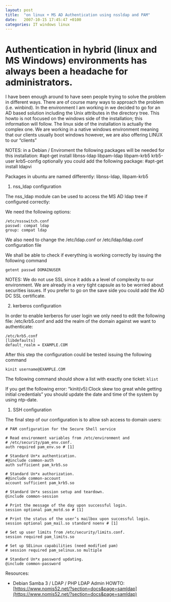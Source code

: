 ```yaml
---
layout: post
title:  "on linux + MS AD Authentication using nssldap and PAM"
date:   2007-10-15 17:45:47 +0100
categories: IT windows linux
---
```


# Authentication in hybrid (linux and MS Windows) environments has always been a headache for administrators.

I have been enough around to have seen people trying to solve the problem in different ways. There are of course many ways to approach the problem (i.e. winbind). In the environment I am working in we decided to go for an AD based solution including the Unix attributes in the directory tree. This howto is not focused on the windows side of the installation; this information will follow. The linux side of the installation is actually the complex one. We are working in a native windows environment meaning that our clients usually boot windows however, we are also offering LINUX to our “clients”

NOTES: in a Debian / Enviroment the following packages will be needed for this installation:
#apt-get install libnss-ldap libpam-ldap libpam-krb5 krb5-user krb5-config
optionally you could add the following package:
#apt-get install ldapvi

Packages in ubuntu are named differently: libnss-ldap, libpam-krb5

1. nss_ldap configuration

The nss_ldap module can be used to access the MS AD ldap tree if configured correctly:

We need the following options:

```
/etc/nssswitch.conf
passwd: compat ldap
group: compat ldap
```

We also need to change the /etc/ldap.conf or /etc/ldap/ldap.conf configuration file

We shall be able to check if everything is working correctly by issuing the following command

```getent passwd DOMAINUSER```

NOTES:
We do not use SSL since it adds a a level of complexity to our environment. We are already in a very tight capsule as to be worried about securities issues. If you prefer to go on the save side you could add the AD DC SSL certificate.

2. kerberos configuration

In order to enable kerberos for user login we only need to edit the following file:
/etc/krb5.conf and add the realm of the domain against we want to authenticate:

```
/etc/krb5.conf
[libdefaults]
default_realm = EXAMPLE.COM
```

After this step the configuration could be tested issuing the following command

``` kinit username@EXAMPLE.COM ```

The following command should show a list with exactly one ticket:
``` klist ```

If you get the following error:
“kinit(v5):Clock skew too great while getting initial credentials”
you should update the date and time of the system by using ntp-date.

1. SSH configuration

The final step of our configuration is to allow ssh access to domain users:

```/etc/pam.d/ssh:
# PAM configuration for the Secure Shell service
```

```
# Read environment variables from /etc/environment and
# /etc/security/pam_env.conf.
auth required pam_env.so # [1]
```

```
# Standard Un*x authentication.
#@include common-auth
auth sufficient pam_krb5.so

# Standard Un*x authorization.
#@include common-account
account sufficient pam_krb5.so

# Standard Un*x session setup and teardown.
@include common-session

# Print the message of the day upon successful login.
session optional pam_motd.so # [1]

# Print the status of the user’s mailbox upon successful login.
session optional pam_mail.so standard noenv # [1]

# Set up user limits from /etc/security/limits.conf.
session required pam_limits.so

# Set up SELinux capabilities (need modified pam)
# session required pam_selinux.so multiple

# Standard Un*x password updating.
@include common-password
```

Resources:
- Debian Samba 3 / LDAP / PHP LDAP Admin HOWTO: [https://www.nomis52.net/?section=docs&page=samldap](https://www.nomis52.net/?section=docs&page=samldap)